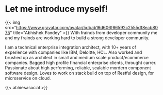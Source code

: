 # Let me introduce myself!
{{< img src="https://www.gravatar.com/avatar/5dbab16d606f66592c2555df8eab8075" title="Abhishek Pandey" >}}
With frainds from developer community me and my frainds are working hard to build a strong developer community.

I am a technical enterprise integration architect, with 10+ years of experience with companies like IBM, Deloitte, HCL.
Also worked and brushed up as architect in small and medium scale product/ecommerce companies.
Bagged high profile financial enterprise clients, throught carrer. 
Passionate about high performing, reliable, scalable mordern component software design.
Loves to work on stack build on top of Restful design, for microservice on cloud.

{{< abhiesasocial >}}